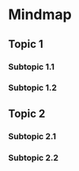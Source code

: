 # Mindmap
## Topic 1
###    Subtopic 1.1
###    Subtopic 1.2

## Topic 2
###    Subtopic 2.1
###     Subtopic 2.2

